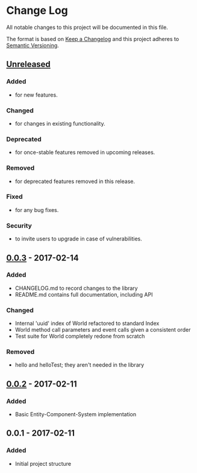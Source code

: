 # Change Log
All notable changes to this project will be documented in this file.

The format is based on [Keep a Changelog](http://keepachangelog.com/)
and this project adheres to [Semantic Versioning](http://semver.org/).

## [Unreleased]
### Added
- for new features.
### Changed
- for changes in existing functionality.
### Deprecated
- for once-stable features removed in upcoming releases.
### Removed
- for deprecated features removed in this release.
### Fixed
- for any bug fixes.
### Security
- to invite users to upgrade in case of vulnerabilities.

## [0.0.3] - 2017-02-14
### Added
- CHANGELOG.md to record changes to the library
- README.md contains full documentation, including API

### Changed
- Internal 'uuid' index of World refactored to standard Index
- World method call parameters and event calls given a consistent order
- Test suite for World completely redone from scratch

### Removed
- hello and helloTest; they aren't needed in the library

## [0.0.2] - 2017-02-11
### Added
- Basic Entity-Component-System implementation

## 0.0.1 - 2017-02-11
### Added
- Initial project structure

[Unreleased]: https://github.com/blinkdog/node-ecs/compare/v0.0.3...HEAD
[0.0.3]: https://github.com/blinkdog/node-ecs/compare/v0.0.2...v0.0.3
[0.0.2]: https://github.com/blinkdog/node-ecs/compare/v0.0.1...v0.0.2
